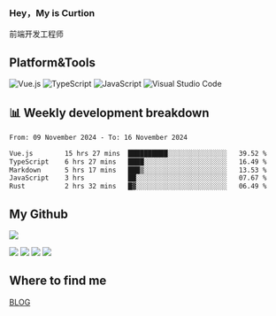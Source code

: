 ### Hey，My is Curtion
前端开发工程师
## Platform&Tools

![Vue.js](https://img.shields.io/badge/-Vue.js-4FC08D?style=flat-square&logo=Vue.js&logoColor=white)
![TypeScript](https://img.shields.io/badge/-TypeScript-007ACC?style=flat-square&logo=typescript&logoColor=white)
![JavaScript](https://img.shields.io/badge/-JavaScript-F7DF1E?style=flat-square&logo=javascript&logoColor=black)
![Visual Studio Code](https://img.shields.io/badge/-VSCode-007ACC?style=flat-square&logo=Visual-Studio-Code&logoColor=white)

## 📊 Weekly development breakdown

<!--START_SECTION:waka-->

```txt
From: 09 November 2024 - To: 16 November 2024

Vue.js        15 hrs 27 mins  ██████████░░░░░░░░░░░░░░░   39.52 %
TypeScript    6 hrs 27 mins   ████░░░░░░░░░░░░░░░░░░░░░   16.49 %
Markdown      5 hrs 17 mins   ███▒░░░░░░░░░░░░░░░░░░░░░   13.53 %
JavaScript    3 hrs           ██░░░░░░░░░░░░░░░░░░░░░░░   07.67 %
Rust          2 hrs 32 mins   █▓░░░░░░░░░░░░░░░░░░░░░░░   06.49 %
```

<!--END_SECTION:waka-->

## My Github

![](http://github-profile-summary-cards.vercel.app/api/cards/profile-details?username=curtion&theme=nord_bright)

![](http://github-profile-summary-cards.vercel.app/api/cards/stats?username=curtion&theme=nord_bright)
![](http://github-profile-summary-cards.vercel.app/api/cards/productive-time?username=curtion&theme=nord_bright&utcOffset=8)
![](http://github-profile-summary-cards.vercel.app/api/cards/repos-per-language?username=curtion&theme=nord_bright)
![](http://github-profile-summary-cards.vercel.app/api/cards/most-commit-language?username=curtion&theme=nord_bright)

## Where to find me

[BLOG](https://blog.3gxk.net)
